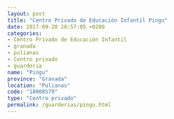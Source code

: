```yaml
---
layout: post
title: "Centro Privado de Educación Infantil Pingu"
date: 2017-09-20 20:57:05 +0200
categories:
- Centro Privado de Educación Infantil
- granada
- pulianas
- Centro privado
- guarderia
name: "Pingu"
province: "Granada"
location: "Pulianas"
code: "18008579"
type: "Centro privado"
permalink: /guarderias/pingu.html
---
```

